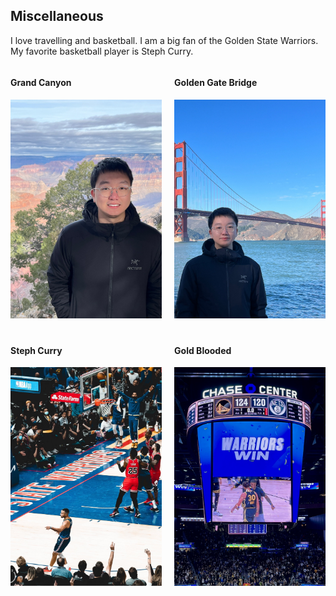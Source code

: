 ## Miscellaneous
<!-- <h4 style="margin:0 10px 0;">Miscellaneous</h4> -->
I love travelling and basketball. I am a big fan of the Golden State Warriors. My favorite basketball player is Steph Curry.
<style>
    .hobby-row {
        display: flex;
        flex-wrap: wrap;
        justify-content: space-between;
    }
    .hobby {
        width: 48%; /* 每个兴趣爱好占据大约一半的宽度 */
        margin-bottom: 20px;
    }
    .hobby img {
        width: 100%; /* 图片宽度填满容器 */
        height: 350px; /* 固定图片高度 */
        object-fit: cover; /* 保持图片比例 */
    }
</style>

<div class="hobby-row">
    <div class="hobby">
        <h4>Grand Canyon</h4>
        <img src="./assets/img/daxiagu.jpeg" alt="1" />
        <!-- <p>Playing Basketball</p> -->
    </div>
    <div class="hobby">
        <h4>Golden Gate Bridge</h4>
        <img src="./assets/img/jinmendaqiao.jpeg" alt="2" />
        <!-- <p>Playing Basketball</p> -->
    </div>
    <div class="hobby">
        <h4>Steph Curry</h4>
        <img src="./assets/img/curry.jpeg" alt="3" />
        <!-- <p>Playing Basketball</p> -->
    </div>
    <div class="hobby">
        <h4>Gold Blooded</h4>
        <img src="./assets/img/yongshi.jpeg" alt="4" />
        <!-- <p>Playing Basketball</p> -->
    </div>
</div>
